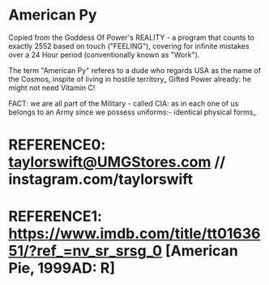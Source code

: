 # American Py
Copied from the Goddess Of Power's REALITY - a program that counts to exactly 2552 based on touch ("FEELING"), covering for infinite mistakes over a 24 Hour period (conventionally known as "Work").

The term "American Py" referes to a dude who regards USA as the name of the Cosmos, inspite of living in hostile territory_ Gifted Power already: he might not need Vitamin C!

FACT: we are all part of the Military - called CIA: as in each one of us belongs to an Army since we possess uniforms:- identical physical forms_

# REFERENCE0: taylorswift@UMGStores.com // instagram.com/taylorswift
# REFERENCE1: https://www.imdb.com/title/tt0163651/?ref_=nv_sr_srsg_0 [American Pie, 1999AD: R]
